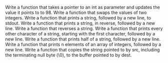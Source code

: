 Write a function that takes a pointer to an int as parameter and updates the value it points to to 98.
Write a function that swaps the values of two integers.
Write a function that prints a string, followed by a new line, to stdout.
Write a function that prints a string, in reverse, followed by a new line.
Write a function that reverses a string.
Write a function that prints every other character of a string, starting with the first character, followed by a new line.
Write a function that prints half of a string, followed by a new line.
Write a function that prints n elements of an array of integers, followed by a new line.
Write a function that copies the string pointed to by src, including the terminating null byte (\0), to the buffer pointed to by dest.
